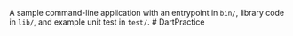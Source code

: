 A sample command-line application with an entrypoint in `bin/`, library code
in `lib/`, and example unit test in `test/`.
#   D a r t P r a c t i c e  
 